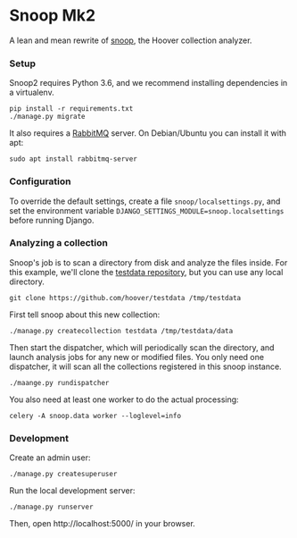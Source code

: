 # Snoop Mk2
A lean and mean rewrite of [snoop][], the Hoover collection analyzer.

[snoop]: https://github.com/hoover/snoop

### Setup
Snoop2 requires Python 3.6, and we recommend installing dependencies in a
virtualenv.

```shell
pip install -r requirements.txt
./manage.py migrate
```

It also requires a [RabbitMQ](http://www.rabbitmq.com/) server. On
Debian/Ubuntu you can install it with apt:
```shell
sudo apt install rabbitmq-server
```

### Configuration
To override the default settings, create a file `snoop/localsettings.py`, and
set the environment variable `DJANGO_SETTINGS_MODULE=snoop.localsettings`
before running Django.

### Analyzing a collection
Snoop's job is to scan a directory from disk and analyze the files inside. For
this example, we'll clone the [testdata repository][], but you can use any
local directory.

[testdata repository]: https://github.com/hoover/testdata

```shell
git clone https://github.com/hoover/testdata /tmp/testdata
```

First tell snoop about this new collection:
```shell
./manage.py createcollection testdata /tmp/testdata/data
```

Then start the dispatcher, which will periodically scan the directory, and
launch analysis jobs for any new or modified files. You only need one
dispatcher, it will scan all the collections registered in this snoop instance.
```shell
./maange.py rundispatcher
```

You also need at least one worker to do the actual processing:
```shell
celery -A snoop.data worker --loglevel=info
```


### Development
Create an admin user:

```shell
./manage.py createsuperuser
```


Run the local development server:

```shell
./manage.py runserver
```

Then, open http://localhost:5000/ in your browser.
